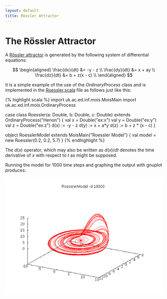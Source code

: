 ```yaml
---
layout: default
title: Rössler Attractor
---
```


The Rössler Attractor
=====================

A [Rössler attractor](https://en.wikipedia.org/wiki/R%C3%B6ssler_attractor)
is generated by the following system of differential equations:

$$
\begin{aligned}
\frac{dx}{dt} &= -y - z \\
\frac{dy}{dt} &= x + ay \\
\frac{dz}{dt} &= b + z(x - c) \\
\end{aligned}
$$

It is a simple example of the use of the *OrdinaryProcess* class and
is implemented in the
[Roessler.scala](https://github.com/edinburgh-rbm/mois-examples/blob/master/src/main/scala/uk/ac/ed/inf/mois/examples/Roessler.scala)
file as follows just like this:

{% highlight scala %}
import uk.ac.ed.inf.mois.MoisMain
import uk.ac.ed.inf.mois.OrdinaryProcess

case class Roessler(a: Double, b: Double, c: Double) extends OrdinaryProcess("Henon") {
  val x = Double("ex:x")
  val y = Double("ex:y")
  val z = Double("ex:z")
  d(x) := -y - z
  d(y) := x + a*y
  d(z) := b + z * (x - c)
}

object RoesslerModel extends MoisMain("Roessler Model") {
  val model = new Roessler(0.2, 0.2, 5.7)
}
{% endhighlight %}

The $d(x)$ operator, which may also be written as $d(x)/dt$ denotes
the time derivative of $x$ with respect to $t$ as might be supposed.

Running the model for 1000 time steps and graphing the output with
gnuplot produces:

![graphic of Roessler attractor](roessler.png)
